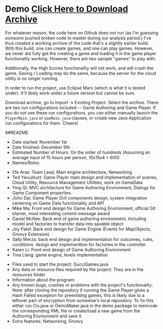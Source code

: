 # Demo [Click Here to Download Archive](https://www.dropbox.com/s/hnf0bord6y7fr9o/VOOGASaladRunnable.zip?dl=0)

For whatever reason, the code here on Github does not run (as I'm guessing someone pushed broken code to master during our analysis period.) I've thus created a working archive of the code that's a slightly earlier build. With this build, one can create games, and one can play games. However, we never did fully get the creating a game and loading it in the game player functionality working. However, there are two sample "games" to play with.

Additionally, the High Scores functionality will not work, and will crash the game. Saving / Loading may do the same, because the server for the cloud utility is no longer running.

In order to run the project, use Eclipse Mars (which is what it is tested under). It'll likely work under a future version but cannot be sure.

Download archive, go to Import -> Existing Project. Select the archive. There are two run configurations included -- Game Authoring and Game Player. If you do not see these run configurations, you can either manually launch the `PlayerMain.java` or `GaeMain.java` classes, or create new Java Application run configurations for them. Cheers!

##README

* Date started: November 1st
* Date finished: December 9th
* Estimated Number of Hours: On the order of hundreds (Assuming an average input of 15 hours per person, 10x15x4 = 600)
* Names/Roles:
 - Efe Aras: Team Lead, Main engine architecture, Networking
 - Ted Yavuzkurt: Game Player main design and implementation of scenes, Cloud Utility, Resource Management Utilities, work on GameData 
 - Ying Qi: MVC architecture for Game Authoring Environment, Dialogs for Game Component properties.
 - John Dai: Game Player GUI components design, system integration centering on Game Data functionality and API 
 - Mike Ma: Front end design for Game Authoring Environment, official Git blamer, most interesting commit message award
 - Daniel McKee: Back end of game authoring environment, including model and factories to transfer data into savable object
 - Joy Patel: Back end design for Game Engine (Events for MapObjects, Groovy Extension)
 - Sally Merza: back end design and implementation for outcomes, rules, conditions.  design and implementtion for factories in the controller
 - Karen Li: Front end design of Game Authoring Environment
 - Tina Liang: game engine, levels implementation
* Files used to start the project: GucciGames.java
* Any data or resource files required by the project: They are in the resources folder
* Information about the program: 
* Any known bugs, crashes or problems with the project's functionality: Note: after cloning the repository if running the Game Player gives a Hash Failed exception for preexisting games, this is likely due to a leftover part of encryption from someelse's local repository. To fix this either run Civ.java or DemoMaker.java in the demo package to reencode the corresponding XML file or create/load a new game from the Authoring Environment and save it.
* Extra features: Networking, Groovy
